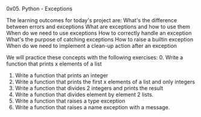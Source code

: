 0x05. Python - Exceptions

The learning outcomes for today's project are:
What's the difference between errors and exceptions
What are exceptions and how to use them
When do we need to use exceptions
How to correctly handle an exception
What's the purpose of catching exceptions
How to raise a builtin exception
When do we need to implement a clean-up action after an exception

We will practice these concepts with the following exercises:
0. Write a function that prints x elements of a list
1. Write a function that prints an integer
2. Write a function that prints the first x elements of a list and only integers
3. Write a function that divides 2 integers and prints the result
4. Write a function that divides element by element 2 lists.
5. Write a function that raises a type exception
6. Write a function that raises a name exception with a message.
